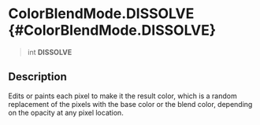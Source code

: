 ColorBlendMode.DISSOLVE {#ColorBlendMode.DISSOLVE}
=======================

> int **DISSOLVE**

Description
-----------

Edits or paints each pixel to make it the result color, which is a
random replacement of the pixels with the base color or the blend color,
depending on the opacity at any pixel location.
